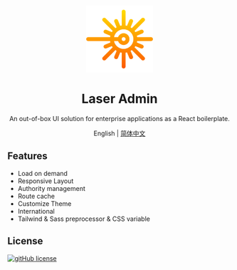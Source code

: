<p align="center">
  <a href="//laser-admin.github.io/" rel="noopener" target="_blank"><img width="150" src="src/assets/logo.png" alt="logo"></a>
</p>

<h1 align="center">Laser Admin</h1>

<div align="center">
An out-of-box UI solution for enterprise applications as a React boilerplate.
</div>

<div align="center">

English | [简体中文](README.zh-CN.md)

</div>

## Features

- Load on demand
- Responsive Layout
- Authority management
- Route cache
- Customize Theme
- International
- Tailwind & Sass preprocessor & CSS variable

## License

[![gitHub license](https://img.shields.io/github/license/laser-ui/laser-admin?style=flat-square)](/LICENSE)
